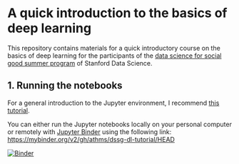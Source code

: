 # A quick introduction to the basics of deep learning

This repository contains materials for a quick introductory course on the basics of deep learning for the participants of the [data science for social good summer program](https://datascience.stanford.edu/programs/data-science-social-good-summer-program) of Stanford Data Science.


## 1. Running the notebooks

For a general introduction to the Jupyter environment, I recommend [this tutorial](https://www.dataquest.io/blog/jupyter-notebook-tutorial/).

You can either run the Jupyter notebooks locally on your personal computer or remotely with [Jupyter Binder](https://mybinder.org) using the following link:  https://mybinder.org/v2/gh/athms/dssg-dl-tutorial/HEAD

[![Binder](https://mybinder.org/badge_logo.svg)](https://mybinder.org/v2/gh/athms/dssg-dl-tutorial/HEAD)
